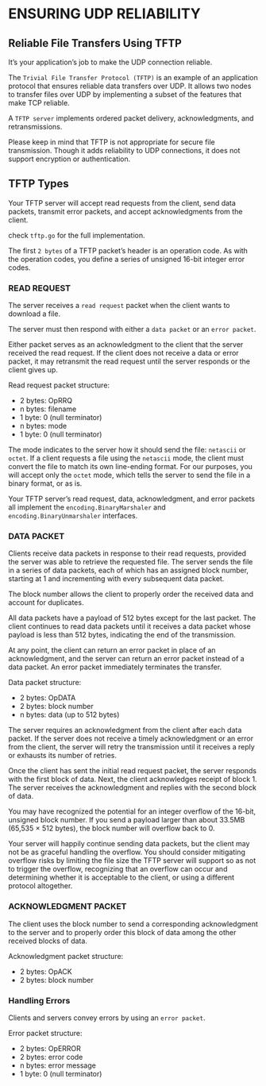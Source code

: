 # ENSURING UDP RELIABILITY

## Reliable File Transfers Using TFTP

It’s your application’s job to make the UDP connection reliable.

The `Trivial File Transfer Protocol (TFTP)` is an example of an application protocol that ensures reliable data transfers over UDP. It allows two nodes to transfer files over UDP by implementing a subset of the features that make TCP reliable.

A `TFTP server` implements ordered packet delivery, acknowledgments, and retransmissions. 

Please keep in mind that TFTP is not appropriate for secure file transmission. Though it adds reliability to UDP connections, it does not support encryption or authentication. 

## TFTP Types

Your TFTP server will accept read requests from the client, send data packets, transmit error packets, and accept acknowledgments from the client.

check `tftp.go` for the full implementation.

The first `2 bytes` of a TFTP packet’s header is an operation code.
As with the operation codes, you define a series of unsigned 16-bit integer error codes.

### READ REQUEST

The server receives a `read request` packet when the client wants to download a file. 

The server must then respond with either a `data packet` or an `error packet`.

Either packet serves as an acknowledgment to the client that the server received the read request.
If the client does not receive a data or error packet, it may retransmit the read request until the server responds or the client gives up.

Read request packet structure:
- 2 bytes: OpRRQ
- n bytes: filename
- 1 byte: 0 (null terminator)
- n bytes: mode
- 1 byte: 0 (null terminator)

The mode indicates to the server how it should send the file: `netascii` or `octet`. If a client requests a file using the `netascii` mode, the client must convert the file to match its own line-ending format. For our purposes, you will accept only the `octet` mode, which tells the server to send the file in a binary format, or as is.

Your TFTP server’s read request, data, acknowledgment, and error packets all implement the `encoding.BinaryMarshaler` and `encoding.BinaryUnmarshaler` interfaces. 

### DATA PACKET

Clients receive data packets in response to their read requests, provided the server was able to retrieve the requested file. The server sends the file in a series of data packets, each of which has an assigned block number, starting at 1 and incrementing with every subsequent data packet. 

The block number allows the client to properly order the received data and account for duplicates.

All data packets have a payload of 512 bytes except for the last packet. The client continues to read data packets until it receives a data packet whose payload is less than 512 bytes, indicating the end of the transmission. 

At any point, the client can return an error packet in place of an acknowledgment, and the server can return an error packet instead of a data packet. An error packet immediately terminates the transfer.

Data packet structure:
- 2 bytes: OpDATA
- 2 bytes: block number
- n bytes: data (up to 512 bytes)

The server requires an acknowledgment from the client after each data packet. If the server does not receive a timely acknowledgment or an error from the client, the server will retry the transmission until it receives a reply or exhausts its number of retries.

Once the client has sent the initial read request packet, the server responds with the first block of data. Next, the client acknowledges receipt of block 1. The server receives the acknowledgment and replies with the second block of data.

You may have recognized the potential for an integer overflow of the 16-bit, unsigned block number. If you send a payload larger than about 33.5MB (65,535 × 512 bytes), the block number will overflow back to 0.

Your server will happily continue sending data packets, but the client may not be as graceful handling the overflow. You should consider mitigating overflow risks by limiting the file size the TFTP server will support so as not to trigger the overflow, recognizing that an overflow can occur and determining whether it is acceptable to the client, or using a different protocol altogether.


### ACKNOWLEDGMENT PACKET

The client uses the block number to send a corresponding acknowledgment to the server and to properly order this block of data among the other received blocks of data.

Acknowledgment packet structure:
- 2 bytes: OpACK
- 2 bytes: block number

### Handling Errors

Clients and servers convey errors by using an `error packet`.

Error packet structure:
- 2 bytes: OpERROR
- 2 bytes: error code
- n bytes: error message
- 1 byte: 0 (null terminator)
